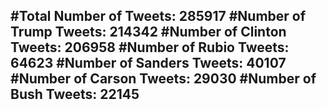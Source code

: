 #Total Number of Tweets: 285917 
#Number of Trump Tweets: 214342
#Number of Clinton Tweets: 206958
#Number of Rubio Tweets: 64623
#Number of Sanders Tweets: 40107
#Number of Carson Tweets: 29030
#Number of Bush Tweets: 22145
---
